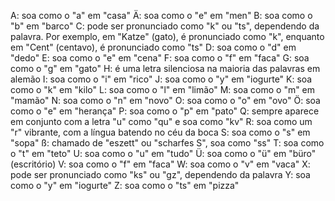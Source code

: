 A: soa como o "a" em "casa"
Ä: soa como o "e" em "men"
B: soa como o "b" em "barco"
C: pode ser pronunciado como "k" ou "ts", dependendo da palavra. Por exemplo, em "Katze" (gato), é pronunciado como "k", enquanto em "Cent" (centavo), é pronunciado como "ts"
D: soa como o "d" em "dedo"
E: soa como o "e" em "cena"
F: soa como o "f" em "faca"
G: soa como o "g" em "gato"
H: é uma letra silenciosa na maioria das palavras em alemão
I: soa como o "i" em "rico"
J: soa como o "y" em "iogurte"
K: soa como o "k" em "kilo"
L: soa como o "l" em "limão"
M: soa como o "m" em "mamão"
N: soa como o "n" em "novo"
O: soa como o "o" em "ovo"
Ö: soa como o "e" em "herança"
P: soa como o "p" em "pato"
Q: sempre aparece em conjunto com a letra "u" como "qu" e soa como "kv"
R: soa como um "r" vibrante, com a língua batendo no céu da boca
S: soa como o "s" em "sopa"
ß: chamado de "eszett" ou "scharfes S", soa como "ss"
T: soa como o "t" em "teto"
U: soa como o "u" em "tudo"
Ü: soa como o "ü" em "büro" (escritório)
V: soa como o "f" em "faca"
W: soa como o "v" em "vaca"
X: pode ser pronunciado como "ks" ou "gz", dependendo da palavra
Y: soa como o "y" em "iogurte"
Z: soa como o "ts" em "pizza"
